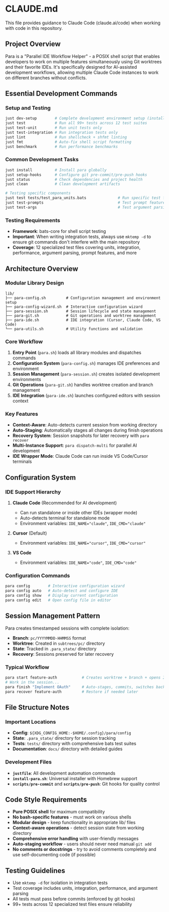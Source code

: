# CLAUDE.md

This file provides guidance to Claude Code (claude.ai/code) when working with code in this repository.

## Project Overview

Para is a "Parallel IDE Workflow Helper" - a POSIX shell script that enables developers to work on multiple features simultaneously using Git worktrees and their favorite IDEs. It's specifically designed for AI-assisted development workflows, allowing multiple Claude Code instances to work on different branches without conflicts.

## Essential Development Commands

### Setup and Testing
```bash
just dev-setup        # Complete development environment setup (installs bats, shellcheck, shfmt)
just test             # Run all 99+ tests across 12 test suites
just test-unit        # Run unit tests only
just test-integration # Run integration tests only
just lint             # Run shellcheck + shfmt linting
just fmt              # Auto-fix shell script formatting
just benchmark        # Run performance benchmarks
```

### Common Development Tasks
```bash
just install          # Install para globally
just setup-hooks      # Configure git pre-commit/pre-push hooks
just status           # Check dependencies and project health
just clean            # Clean development artifacts

# Testing specific components
just test tests/test_para_units.bats              # Run specific test file
just test-prompts                                 # Test prompt features
just test-args                                    # Test argument parsing
```

### Testing Requirements
- **Framework**: bats-core for shell script testing
- **Important**: When writing integration tests, always use `mktemp -d` to ensure git commands don't interfere with the main repository
- **Coverage**: 12 specialized test files covering units, integration, performance, argument parsing, prompt features, and more

## Architecture Overview

### Modular Library Design
```
lib/
├── para-config.sh         # Configuration management and environment setup
├── para-config-wizard.sh  # Interactive configuration wizard  
├── para-session.sh        # Session lifecycle and state management
├── para-git.sh            # Git operations and worktree management
├── para-ide.sh            # IDE integration (Cursor, Claude Code, VS Code)
└── para-utils.sh          # Utility functions and validation
```

### Core Workflow
1. **Entry Point** (`para.sh`) loads all library modules and dispatches commands
2. **Configuration System** (`para-config.sh`) manages IDE preferences and environment
3. **Session Management** (`para-session.sh`) creates isolated development environments
4. **Git Operations** (`para-git.sh`) handles worktree creation and branch management
5. **IDE Integration** (`para-ide.sh`) launches configured editors with session context

### Key Features
- **Context-Aware**: Auto-detects current session from working directory
- **Auto-Staging**: Automatically stages all changes during finish operations
- **Recovery System**: Session snapshots for later recovery with `para recover`
- **Multi-Instance Support**: `para dispatch-multi` for parallel AI development
- **IDE Wrapper Mode**: Claude Code can run inside VS Code/Cursor terminals

## Configuration System

### IDE Support Hierarchy
1. **Claude Code** (Recommended for AI development)
   - Can run standalone or inside other IDEs (wrapper mode)
   - Auto-detects terminal for standalone mode
   - Environment variables: `IDE_NAME="claude"`, `IDE_CMD="claude"`

2. **Cursor** (Default)
   - Environment variables: `IDE_NAME="cursor"`, `IDE_CMD="cursor"`

3. **VS Code**
   - Environment variables: `IDE_NAME="code"`, `IDE_CMD="code"`

### Configuration Commands
```bash
para config        # Interactive configuration wizard
para config auto   # Auto-detect and configure IDE
para config show   # Display current configuration
para config edit   # Open config file in editor
```

## Session Management Pattern

Para creates timestamped sessions with complete isolation:
- **Branch**: `pc/YYYYMMDD-HHMMSS` format
- **Worktree**: Created in `subtrees/pc/` directory  
- **State**: Tracked in `.para_state/` directory
- **Recovery**: Sessions preserved for later recovery

### Typical Workflow
```bash
para start feature-auth           # Creates worktree + branch + opens IDE
# Work in the session...
para finish "Implement OAuth"     # Auto-stages, commits, switches back
para recover feature-auth         # Restore if needed later
```

## File Structure Notes

### Important Locations
- **Config**: `${XDG_CONFIG_HOME:-$HOME/.config}/para/config`
- **State**: `.para_state/` directory for session tracking
- **Tests**: `tests/` directory with comprehensive bats test suites
- **Documentation**: `docs/` directory with detailed guides

### Development Files
- **`justfile`**: All development automation commands
- **`install-para.sh`**: Universal installer with Homebrew support
- **`scripts/pre-commit`** and **`scripts/pre-push`**: Git hooks for quality control

## Code Style Requirements

- **Pure POSIX shell** for maximum compatibility
- **No bash-specific features** - must work on various shells
- **Modular design** - keep functionality in appropriate lib/ files
- **Context-aware operations** - detect session state from working directory
- **Comprehensive error handling** with user-friendly messages
- **Auto-staging workflow** - users should never need manual `git add`
- **No comments or docstrings** - try to avoid comments completely and use self-documenting code (if possible)

## Testing Guidelines

- Use `mktemp -d` for isolation in integration tests
- Test coverage includes units, integration, performance, and argument parsing
- All tests must pass before commits (enforced by git hooks)
- 99+ tests across 12 specialized test files ensure reliability